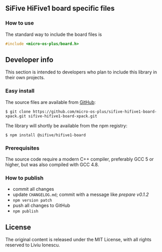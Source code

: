 ## SiFive HiFive1 board specific files

### How to use

The standard way to include the board files is

```c
#include <micro-os-plus/board.h>
```

## Developer info

This section is intended to developers who plan to include this library in their own projects.

### Easy install

The source files are available from [GitHub](https://github.com/micro-os-plus/sifive-hifive1-board-xpack):

```console
$ git clone https://github.com/micro-os-plus/sifive-hifive1-board-xpack.git sifive-hifive1-board-xpack.git
```

The library will shortly be available from the npm registry:

```console
$ npm install @sifive/hifive1-board
```

### Prerequisites

The source code require a modern C++ compiler, preferably GCC 5 or higher, but was also compiled with GCC 4.8. 

### How to publish

* commit all changes
* update `CHANGELOG.md`; commit with a message like _prepare v0.1.2_
* `npm version patch`
* push all changes to GitHub
* `npm publish`

## License

The original content is released under the MIT License, with all rights reserved to Liviu Ionescu.
